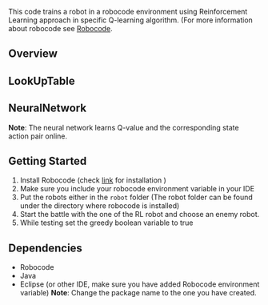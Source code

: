This code trains a robot in a robocode environment using Reinforcement Learning approach in specific Q-learning algorithm. (For more information about robocode see [Robocode](http://robocode.sourceforge.net/). 

## Overview

## LookUpTable

## NeuralNetwork


**Note**: The neural network learns Q-value and the corresponding state action pair online.

## Getting Started
1. Install Robocode (check [link](http://robocode.sourceforge.net/) for installation )
2. Make sure you include your robocode environment variable in your IDE
3. Put the robots either in the `robot` folder (The robot folder can be found under the directory where robocode is installed)
4. Start the battle with the one of the RL robot and choose an enemy robot. 
5. While testing set the greedy boolean variable to true

## Dependencies
- Robocode
- Java
- Eclipse (or other IDE, make sure you have added Robocode environment variable)
**Note**: Change the package name to the one you have created.
